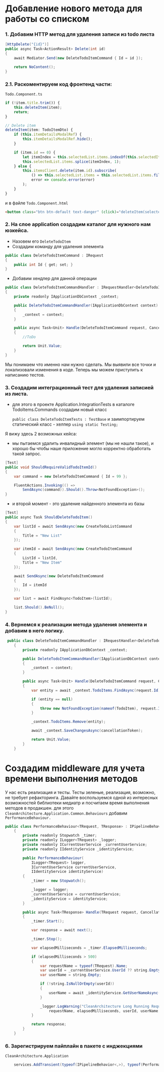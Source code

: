 # Добавление нового метода для работы со списком

### 1. Добавим HTTP метод для удаления записи из todo листа
```java 
[HttpDelete("{id}")]
public async Task<ActionResult> Delete(int id)
{
    await Mediator.Send(new DeleteTodoItemCommand { Id = id });

    return NoContent();
}
```
### 2.1. Раскоментируем код фронтенд части:
```Todo.Component.ts```
```javascript
if (!item.title.trim()) {
    this.deleteItem(item);
    return;
}
```
```javascript
// Delete item
deleteItem(item: TodoItemDto) {
    if (this.itemDetailsModalRef) {
        this.itemDetailsModalRef.hide();
    }

    if (item.id == 0) {
        let itemIndex = this.selectedList.items.indexOf(this.selectedItem);
        this.selectedList.items.splice(itemIndex, 1);
    } else {
        this.itemsClient.delete(item.id).subscribe(
            () => this.selectedList.items = this.selectedList.items.filter(t => t.id != item.id),
            error => console.error(error)
        );
    }
}
```

и в файле  `Todo.Component.html`
```html
<button class="btn btn-default text-danger" (click)="deleteItem(selectedItem)">Delete</button>
```

### 2. На слое application создадим каталог для нужного нам юзкейса.
- Назовем его `DeleteTodoItem`
- Создадим команду для удаления элемента

```java
public class DeleteTodoItemCommand : IRequest
{
    public int Id { get; set; }
}
```
- Добавим хендлер для данной операции

```java
public class DeleteTodoItemCommandHandler : IRequestHandler<DeleteTodoItemCommand>
{
    private readonly IApplicationDbContext _context;

    public DeleteTodoItemCommandHandler(IApplicationDbContext context)
    {
        _context = context;
    }

    public async Task<Unit> Handle(DeleteTodoItemCommand request, CancellationToken cancellationToken)
    {
        //ToDo 

        return Unit.Value;
    }
}
```

Мы понимаем что именно нам нужно сделать. Мы выявили все точки и локализовали изменения в коде. Теперь мы можем приступить к написанию тестов. 

### 3. Создадим интеграционный тест для удаления записией из листа.
- для этого в проекте Application.IntegrationTests в каталоге TodoItems.Commands создадим новый класс
 
    ```public class DeleteTodoItemTests : TestBase```
и заимпортируем статический класс - хелпер
    ```using static Testing;```

Я вижу здесь 2 возможных кейса:
- мы пытаемся удалить инвалидный элемент (мы не нашли такое), и хорошо бы чтобы наше приложение могло корректно обработать такой запрос.

```java
[Test]
public void ShouldRequireValidTodoItemId()
{
    var command = new DeleteTodoItemCommand { Id = 99 };

    FluentActions.Invoking(() =>
        SendAsync(command)).Should().Throw<NotFoundException>();
}
```
- и второй момент - это удаление найденного элемента из базы

```java
[Test]
public async Task ShouldDeleteTodoItem()
{
    var listId = await SendAsync(new CreateTodoListCommand
    {
        Title = "New List"
    });

    var itemId = await SendAsync(new CreateTodoItemCommand
    {
        ListId = listId,
        Title = "New Item"
    });

    await SendAsync(new DeleteTodoItemCommand
    {
        Id = itemId
    });

    var list = await FindAsync<TodoItem>(listId);

    list.Should().BeNull();
}
```

### 4. Вернемся к реализации метода удаления элемента и добавим  в него логику.
```java
 public class DeleteTodoItemCommandHandler : IRequestHandler<DeleteTodoItemCommand>
    {
        private readonly IApplicationDbContext _context;

        public DeleteTodoItemCommandHandler(IApplicationDbContext context)
        {
            _context = context;
        }

        public async Task<Unit> Handle(DeleteTodoItemCommand request, CancellationToken cancellationToken)
        {
            var entity = await _context.TodoItems.FindAsync(request.Id);

            if (entity == null)
            {
                throw new NotFoundException(nameof(TodoItem), request.Id);
            }

            _context.TodoItems.Remove(entity);

            await _context.SaveChangesAsync(cancellationToken);

            return Unit.Value;
        }
    }
```

# Создадим middleware для учета времени выполнения методов 
У нас есть реализация и тесты. Тесты зеленые, реализация, возможно, не требует рефакторинга. Давайте воспользуемся одной из интересных возможностей библиотеки медиатр и посчитаем время выполнения методов в продакшен.
для этого ```CleanArchitecture.Application.Common.Behaviours``` добавим ```PerformanceBehaviour.```

```java
public class PerformanceBehaviour<TRequest, TResponse> : IPipelineBehavior<TRequest, TResponse>
    {
        private readonly Stopwatch _timer;
        private readonly ILogger<TRequest> _logger;
        private readonly ICurrentUserService _currentUserService;
        private readonly IIdentityService _identityService;

        public PerformanceBehaviour(
            ILogger<TRequest> logger, 
            ICurrentUserService currentUserService,
            IIdentityService identityService)
        {
            _timer = new Stopwatch();

            _logger = logger;
            _currentUserService = currentUserService;
            _identityService = identityService;
        }

        public async Task<TResponse> Handle(TRequest request, CancellationToken cancellationToken, RequestHandlerDelegate<TResponse> next)
        {
            _timer.Start();

            var response = await next();

            _timer.Stop();

            var elapsedMilliseconds = _timer.ElapsedMilliseconds;

            if (elapsedMilliseconds > 500)
            {
                var requestName = typeof(TRequest).Name;
                var userId = _currentUserService.UserId ?? string.Empty;
                var userName = string.Empty;

                if (!string.IsNullOrEmpty(userId))
                {
                    userName = await _identityService.GetUserNameAsync(userId);
                }

                _logger.LogWarning("CleanArchitecture Long Running Request: {Name} ({ElapsedMilliseconds} milliseconds) {@UserId} {@UserName} {@Request}",
                    requestName, elapsedMilliseconds, userId, userName, request);
            }

            return response;
        }
    }
```
### 6. Зарегистрируем пайплайн в пакете с инджекциями
```CleanArchitecture.Application```

```java
    services.AddTransient(typeof(IPipelineBehavior<,>), typeof(PerformanceBehaviour<,>));
```


